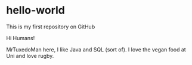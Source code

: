# hello-world
This is my first repository on GitHub

Hi Humans!

MrTuxedoMan here, I like Java and SQL (sort of).
I love the vegan food at Uni and love rugby.
